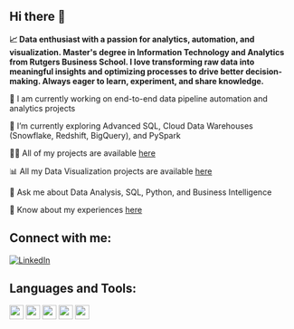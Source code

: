 ## Hi there 👋

**📈 Data enthusiast with a passion for analytics, automation, and visualization. Master's degree in Information Technology and Analytics from Rutgers Business School. I love transforming raw data into meaningful insights and optimizing processes to drive better decision-making. Always eager to learn, experiment, and share knowledge.**

🔭 I am currently working on end-to-end data pipeline automation and analytics projects

🌱 I’m currently exploring Advanced SQL, Cloud Data Warehouses (Snowflake, Redshift, BigQuery), and PySpark

👨‍💻 All of my projects are available [here](https://github.com/grishma-patil?tab=repositories)

📊 All my Data Visualization projects are available [here](https://public.tableau.com/app/profile/grishma.patil/vizzes)

💬 Ask me about Data Analysis, SQL, Python, and Business Intelligence

📄 Know about my experiences [here](https://www.linkedin.com/in/grishmapatil/)

## Connect with me:

[![LinkedIn](https://img.shields.io/badge/LINKEDIN-0077B5?style=flat&logo=linkedin&logoColor=white)](https://www.linkedin.com/in/grishmapatil/)

## Languages and Tools:
<p align="left">
  <a href="https://www.mysql.com/"><img src="https://img.shields.io/badge/MySQL-005C84?style=flat&logo=mysql&logoColor=white" height="25"/></a>
  <a href="https://www.python.org/"><img src="https://img.shields.io/badge/Python-3776AB?style=flat&logo=python&logoColor=white" height="25"/></a>
  <a href="https://aws.amazon.com/"><img src="https://img.shields.io/badge/AWS-232F3E?style=flat&logo=amazon-aws&logoColor=white" height="25"/></a>
  <a href="https://www.tableau.com/"><img src="https://img.shields.io/badge/Tableau-E97627?style=flat&logo=tableau&logoColor=white" height="25"/></a>
  <a href="https://powerbi.microsoft.com/"><img src="https://img.shields.io/badge/PowerBI-F2C811?style=flat&logo=powerbi&logoColor=black" height="25"/></a>
</p>
